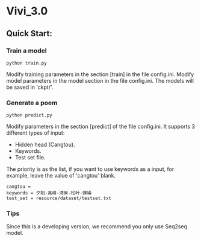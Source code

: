 # Vivi_3.0

## Quick Start:

### Train a model
```
python train.py
```
Modify training parameters in the section [train] in the file config.ini. 
Modify model parameters in the model section in the file config.ini.
The models will be saved in 'ckpt/'.

### Generate a poem
```
python predict.py
```
Modify parameters in the section [predict] of the file config.ini. 
It supports 3 different types of input:
* Hidden head (Cangtou).
* Keywords.
* Test set file.

The priority is as the list, if you want to use keywords as a input, for example, leave the value of 'cangtou' blank.
```
cangtou = 
keywords = 夕阳-高峰-清泉-松叶-蝉噪
test_set = resource/dataset/testset.txt
```

### Tips
Since this is a developing version, we recommend you only use Seq2seq model.



